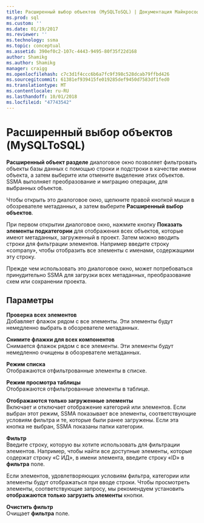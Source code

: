 ```yaml
---
title: Расширенный выбор объектов (MySQLToSQL) | Документация Майкрософт
ms.prod: sql
ms.custom: ''
ms.date: 01/19/2017
ms.reviewer: ''
ms.technology: ssma
ms.topic: conceptual
ms.assetid: 390ef0c2-107c-4443-9495-80f35f22d168
author: Shamikg
ms.author: Shamikg
manager: craigg
ms.openlocfilehash: c7c3d1f4ccc6b6a7fc9f398c528dcab79ffbd426
ms.sourcegitcommit: 61381ef939415fe019285def9450d7583df1fed0
ms.translationtype: MT
ms.contentlocale: ru-RU
ms.lasthandoff: 10/01/2018
ms.locfileid: "47743542"
---
```

# <a name="advanced-object-selection--mysqltosql"></a>Расширенный выбор объектов (MySQLToSQL)
**Расширенный объект разделе** диалоговое окно позволяет фильтровать объекты базы данных с помощью строки и подстроки в качестве имени объекта, а затем выберите или отмените выделение этих объектов. SSMA выполняет преобразование и миграцию операции, для выбранных объектов.  
  
Чтобы открыть это диалоговое окно, щелкните правой кнопкой мыши в обозревателе метаданных, а затем выберите **Расширенный выбор объектов**.  
  
При первом открытии диалоговое окно, нажмите кнопку **Показать элементы подкатегории** для отображения всех объектов, которые имеют метаданных, загруженный в проект. Затем можно вводить строки для фильтрации элементов. Например введите строку «company», чтобы отобразить все элементы с именами, содержащими эту строку.  
  
Прежде чем использовать это диалоговое окно, может потребоваться принудительно SSMA для загрузки всех метаданных, преобразование схем или сохранении проекта.  
  
## <a name="options"></a>Параметры  
**Проверка всех элементов**  
Добавляет флажок рядом с все элементы. Эти элементы будут немедленно выбрать в обозревателе метаданных.  
  
**Снимите флажки для всех компонентов**  
Снимается флажок рядом с все элементы. Эти элементы будут немедленно очищены в обозревателе метаданных.  
  
**Режим списка**  
Отображаются отфильтрованные элементы в списке.  
  
**Режим просмотра таблицы**  
Отображаются отфильтрованные элементы в таблице.  
  
**Отображаются только загруженные элементы**  
Включает и отключает отображение категорий или элементов. Если выбран этот режим, SSMA показывает все элементы, соответствующие условиям фильтра и те, которые были ранее загружены. Если эта кнопка не выбран, SSMA показаны папки категории.  
  
**Фильтр**  
Введите строку, которую вы хотите использовать для фильтрации элементов. Например, чтобы найти все доступные элементы, которые содержат строку «С ИД», в имени элемента, введите строку «ID» в **фильтра** поле.  
  
Если элементов, удовлетворяющих условиям фильтра, категории или элементы будут отображаться при вводе строки. Чтобы просмотреть элементы, соответствующие запросу, мы рекомендуем установить **отображаются только загрузить элементы** кнопки.  
  
**Очистить фильтр**  
Очищает **фильтра** поле.  
  
